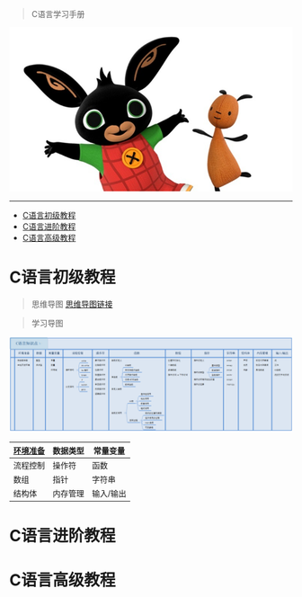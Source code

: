 > C语言学习手册



![](Image/ABasic/bing_bunny.jpg)



---


- [C语言初级教程](#c语言初级教程)
- [C语言进阶教程](#c语言进阶教程)
- [C语言高级教程](#c语言高级教程)

# C语言初级教程


> 思维导图 [思维导图链接](ABasic/C语言知识点.xmind)

> 学习导图

![](Image/ABasic/Banner.PNG)

| [环境准备](ABasic\CH001\环境准备.md) | 数据类型 | 常量变量  |
| ------------------------------------ | -------- | --------- |
| 流程控制                             | 操作符   | 函数      |
| 数组                                 | 指针     | 字符串    |
| 结构体                               | 内存管理 | 输入/输出 |




# C语言进阶教程




# C语言高级教程